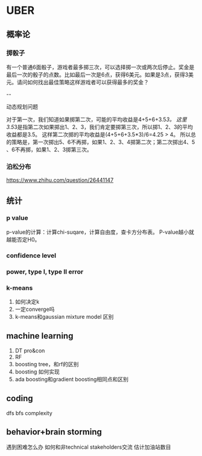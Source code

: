 # UBER 

## 概率论

### 掷骰子

有一个普通6面骰子，游戏者最多掷三次，可以选择掷一次或两次后停止。奖金是最后一次的骰子的点数。比如最后一次是6点，获得6美元。如果是3点，获得3美元。请问如何找出最佳策略这样游戏者可以获得最多的奖金？

--

动态规划问题 

对于第一次，我们知道如果掷第二次，可能的平均收益是4+5+6+3.5*3。
这里3.5*3是指第二次如果掷出1、2、3，我们肯定要掷第三次，所以掷1、2、3的平均收益都是3.5。
这样第二次掷的平均收益是(4+5+6+3.5*3)/6=4.25 > 4。
所以总的策略是，第一次掷出5、6不再掷，如果1、2、3、4掷第二次；第二次掷出4、5
、6不再掷，如果1、2、3掷第三次。

### 泊松分布

https://www.zhihu.com/question/26441147

## 统计

### p value

p-value的计算：计算chi-suqare，计算自由度，查卡方分布表。
P-value越小就越能否定H0。

### confidence level

### power, type I, type II error

### k-means

1. 如何决定k
2. 一定converge吗
3. k-means和gaussian mixture model 区别

## machine learning

1. DT pro&con
2. RF
3. boosting tree，和rf的区别
4. boosting 如何实现
5. ada boosting和gradient boosting相同点和区别

## coding
dfs
bfs
complexity

## behavior+brain storming
遇到困难怎么办
如何和非technical stakeholders交流
估计加油站数目